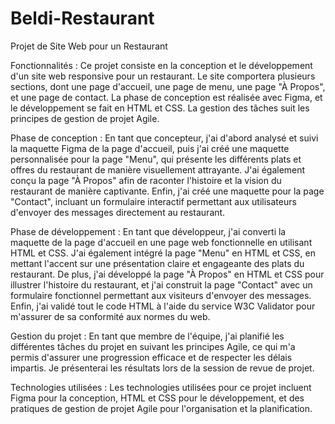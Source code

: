 # Beldi-Restaurant

Projet de Site Web pour un Restaurant

Fonctionnalités :
Ce projet consiste en la conception et le développement d'un site web responsive pour un restaurant. Le site comportera plusieurs sections, dont une page d'accueil, 
une page de menu, une page "À Propos", et une page de contact. La phase de conception est réalisée avec Figma, et le développement se fait en HTML et CSS. 
La gestion des tâches suit les principes de gestion de projet Agile.

Phase de conception :
En tant que concepteur, j'ai d'abord analysé et suivi la maquette Figma de la page d'accueil, puis j'ai créé une maquette personnalisée pour la page "Menu", 
qui présente les différents plats et offres du restaurant de manière visuellement attrayante. J'ai également conçu la page "À Propos" afin de raconter l'histoire 
et la vision du restaurant de manière captivante. Enfin, j'ai créé une maquette pour la page "Contact", incluant un formulaire interactif permettant aux utilisateurs 
d'envoyer des messages directement au restaurant.

Phase de développement :
En tant que développeur, j'ai converti la maquette de la page d'accueil en une page web fonctionnelle en utilisant HTML et CSS. 
J'ai également intégré la page "Menu" en HTML et CSS, en mettant l'accent sur une présentation claire et engageante des plats du restaurant. 
De plus, j'ai développé la page "À Propos" en HTML et CSS pour illustrer l'histoire du restaurant, et j'ai construit la page "Contact" avec un formulaire 
fonctionnel permettant aux visiteurs d'envoyer des messages. Enfin, j'ai validé tout le code HTML à l'aide du service W3C Validator pour m'assurer 
de sa conformité aux normes du web.

Gestion du projet :
En tant que membre de l'équipe, j'ai planifié les différentes tâches du projet en suivant les principes Agile, ce qui m'a permis d'assurer une progression 
efficace et de respecter les délais impartis. Je présenterai les résultats lors de la session de revue de projet.

Technologies utilisées :
Les technologies utilisées pour ce projet incluent Figma pour la conception, HTML et CSS pour le développement, et des pratiques de gestion de projet Agile 
pour l'organisation et la planification.
